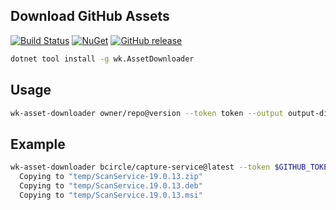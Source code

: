 ## Download GitHub Assets

[![Build Status](https://dev.azure.com/wk-j/asset-downloader/_apis/build/status/wk-j.asset-downloader?branchName=master)](https://dev.azure.com/wk-j/asset-downloader/_build/latest?definitionId=37&branchName=master)
[![NuGet](https://img.shields.io/nuget/v/wk.AssetDownloader.svg)](https://www.nuget.org/packages/wk.AssetDownloader)
[![GitHub release](https://img.shields.io/github/release/wk-j/asset-downloader.svg?style=flat-square)](https://github.com/wk-j/asset-downloader/releases)

```bash
dotnet tool install -g wk.AssetDownloader
```

## Usage

```bash
wk-asset-downloader owner/repo@version --token token --output output-dir
```

## Example

```bash
wk-asset-downloader bcircle/capture-service@latest --token $GITHUB_TOKEN --output temp
  Copying to "temp/ScanService-19.0.13.zip"
  Copying to "temp/ScanService.19.0.13.deb"
  Copying to "temp/ScanService.19.0.13.msi"
```
